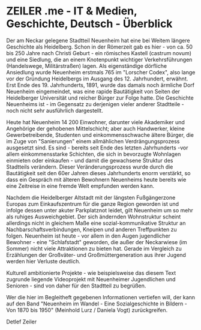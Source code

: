# ZEILER .me - IT & Medien, Geschichte, Deutsch - Überblick

Der am Neckar gelegene Stadt­teil Neuenheim hat eine bei Wei­tem längere Geschichte als Heidel­berg. Schon in der Römerzeit gab es hier - von ca. 50 bis 250 Jahre nach Christi Geburt - ein römisches Kastell (castrum novum) und eine Siedlung, die an einem Knoten­punkt wichtiger Verkehrsführun­gen (Handelswege, Militärstraßen) lagen. Als eigenständige dörfliche Ansiedlung wurde Neuenheim erstmals 765 im "Lorscher Codex", also lange vor der Gründung Hei­delbergs im Ausgang des 12. Jahr­hundert, erwähnt. Erst Ende des 19. Jahrhunderts, 1891, wurde das damals noch ärmliche Dorf Neu­enheim eingemeindet, was eine rapide Bautätigkeit von Seiten der Heidelberger Universität und rei­cher Bürger zur Folge hatte. Die Geschichte Neuenheims ist - im Gegensatz zu derjenigen vieler anderer Stadtteile - noch nicht sehr ausführlich dargestellt.

Heute hat Neuenheim 14 200 Einwohner, darunter viele Akade­miker und Angehörige der geho­benen Mittelschicht; aber auch Handwerker, kleine Gewerbetrei­bende, Studenten und einkom­mensschwache ältere Bürger, die im Zuge von "Sanierungen" einem allmählichen Verdrängungsprozess ausgesetzt sind. Es sind - bereits seit Ende des letzten Jahrhunderts -vor allem einkommensstarke Schichten, die sich in bevorzugte Wohnlagen einmieten oder einkaufen - und damit die gewachsene Struktur des Stadtteils verändern. Dieser Veränderungsprozess wurde durch die Bautätigkeit seit den 60er Jahren dieses Jahrhunderts enorm verstärkt, so dass ein Gespräch mit älteren Bewohnern Neuenheims heute bereits wie eine Zeitreise in eine fremde Welt empfunden wer­den kann.

Nachdem die Heidelberger Altstadt mit der längsten Fußgängerzone Europas zum Einkaufszentrum für die ganze Region geworden ist und infolge dessen unter akuter Parkplatznot leidet, gilt Neuenheim um so mehr als ruhiges Ausweichgebiet. Der sich ändernden Wohnstruktur scheint allerdings nicht in gleichem Maße eine sozial-kommunikative Struktur an Nachbarschaftsverbindungen, Kneipen und anderen Treff­punkten zu folgen. Neuenheim ist heute - vor allem in den Augen ju­gendlicher Bewohner - eine "Schlafstadt" geworden, die außer der Neckarwiese (im Sommer) nicht viele Attraktionen zu bieten hat. Ge­rade im Vergleich zu Erzählungen der Großväter- und Großmütterge­neration aus ihrer Jugend werden hier Verluste deutlich.

Kulturell ambitionierte Projekte - wie beispielsweise das diesem Text zugrunde liegende Videoprojekt mit Neuenheimer Jugendlichen und Senioren - sind von daher für den Stadtteil zu begrüßen.

Wer die hier im Begleitheft gegebenen Informationen vertiefen will, der kann auf den Band "Neuenheim im Wandel - Eine Sozialgeschichte in Bildern - Von 1870 bis 1950" (Meinhold Lurz / Daniela Vogt) zurückgreifen.

Detlef Zeiler